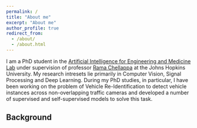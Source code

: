 ```yaml
---
permalink: /
title: "About me"
excerpt: "About me"
author_profile: true
redirect_from: 
  - /about/
  - /about.html
---
```



I am a PhD student in the [Artificial Intelligence for Engineering and Medicine Lab](https://aiem.jhu.edu) under supervision of professor [Rama Chellappa](https://engineering.jhu.edu/ece/faculty/rama-chellappa/) at the Johns Hopkins University. My research intresets lie primarily in Computer Vision, Signal Processing and Deep Learning. During my PhD studies, in particular, I have been working on the problem of Vehicle Re-Identification to detect vehicle instances across non-overlapping traffic cameras and developed a number of supervised and self-supervised models to solve this task. 

Background
------
